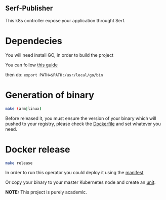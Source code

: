 ## Serf-Publisher

This k8s controller expose your application throught Serf.


# Dependecies

You will need install GO, in order to build the project

You can follow [this guide](https://golang.org/doc/install)

then do: `export PATH=$PATH:/usr/local/go/bin`


# Generation of binary

```sh
make (arm|linux)
```


Before released it, you must ensure the version of your binary which will pushed to your registry, please check the [Dockerfile](Dockerfile) and set whatever you need.

# Docker release
```sh
make release
```



In order to run this operator you could deploy it using the [manifest](serf-publisher-deployment.yaml)

Or copy your binary to your master Kubernetes node and create an [unit](serf-publisher.service).

**NOTE:**
This project is purely academic.
